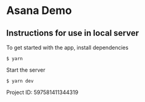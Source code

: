 # Asana Demo

## Instructions for use in local server

To get started with the app, install dependencies

```
$ yarn
```

Start the server

```
$ yarn dev
```

Project ID: 597581411344319
